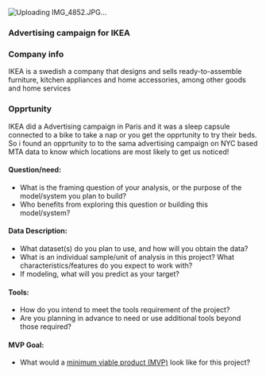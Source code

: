 ![Uploading IMG_4852.JPG…]()

### Advertising campaign for IKEA

### Company info
IKEA is a swedish a company that designs and sells ready-to-assemble furniture, kitchen appliances and home accessories, among other goods and home services

### Opprtunity 
IKEA did a Advertising campaign in Paris and it was a sleep capsule connected to a bike to take a nap or you get the opprtunity to try their beds.
So i found an opprtunity to to the sama advertising campaign on NYC based MTA data to know which locations are most likely to get us noticed!


#### Question/need:
* What is the framing question of your analysis, or the purpose of the model/system you plan to build? 
* Who benefits from exploring this question or building this model/system?

#### Data Description:
* What dataset(s) do you plan to use, and how will you obtain the data?
* What is an individual sample/unit of analysis in this project? What characteristics/features do you expect to work with? 
* If modeling, what will you predict as your target?

#### Tools:
* How do you intend to meet the tools requirement of the project? 
* Are you planning in advance to need or use additional tools beyond those required?

#### MVP Goal:
* What would a [minimum viable product (MVP)](./mvp.md) look like for this project?
